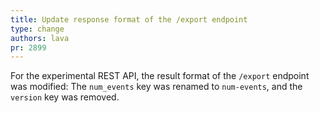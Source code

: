 ```yaml
---
title: Update response format of the /export endpoint
type: change
authors: lava
pr: 2899
---
```


For the experimental REST API, the result format of the `/export` endpoint
was modified: The `num_events` key was renamed to `num-events`, and the
`version` key was removed.
